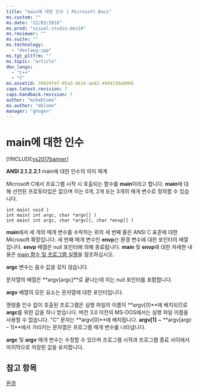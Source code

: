 ```yaml
---
title: "main에 대한 인수 | Microsoft Docs"
ms.custom: ""
ms.date: "12/03/2016"
ms.prod: "visual-studio-dev14"
ms.reviewer: ""
ms.suite: ""
ms.technology: 
  - "devlang-cpp"
ms.tgt_pltfrm: ""
ms.topic: "article"
dev_langs: 
  - "C++"
  - "C"
ms.assetid: 39824fef-05ad-461d-ae82-49447dda8060
caps.latest.revision: 7
caps.handback.revision: 7
author: "mikeblome"
ms.author: "mblome"
manager: "ghogen"
---
```

# main에 대한 인수
[!INCLUDE[vs2017banner](../assembler/inline/includes/vs2017banner.md)]

**ANSI 2.1.2.2.1** main에 대한 인수의 의미 체계  
  
 Microsoft C에서 프로그램 시작 시 호출되는 함수를 **main**이라고 합니다.  **main**에 대해 선언된 프로토타입은 없으며 이는 0개, 2개 또는 3개의 매개 변수로 정의할 수 있습니다.  
  
```  
int main( void )  
int main( int argc, char *argv[] )  
int main( int argc, char *argv[], char *envp[] )  
```  
  
 **main**에서 세 개의 매개 변수를 수락하는 위의 세 번째 줄은 ANSI C 표준에 대한 Microsoft 확장입니다.  세 번째 매개 변수인 **envp**는 환경 변수에 대한 포인터의 배열입니다.  **envp** 배열은 null 포인터에 의해 종료됩니다.  **main** 및 **envp**에 대한 자세한 내용은 [main 함수 및 프로그램 실행](../c-language/main-function-and-program-execution.md)을 참조하십시오.  
  
 **argc** 변수는 음수 값을 갖지 않습니다.  
  
 문자열의 배열은 **argv\[argc\]**로 끝나는데 이는 null 포인터를 포함합니다.  
  
 **argv** 배열의 모든 요소는 문자열에 대한 포인터입니다.  
  
 명령줄 인수 없이 호출된 프로그램은 실행 파일의 이름이 **argv\[0\]**에 배치되므로 **argc**를 위한 값을 하나 받습니다. 버전 3.0 이전의 MS\-DOS에서는 실행 파일 이름을 사용할 수 없습니다.  "C" 문자는 **argv\[0\]**에 배치됩니다. **argv\[1\]** ~ **argv\[argc – 1\]**에서 가리키는 문자열은 프로그램 매개 변수를 나타냅니다.  
  
 **argc** 및 **argv** 매개 변수는 수정할 수 있으며 프로그램 시작과 프로그램 종료 사이에서 마지막으로 저장된 값을 유지합니다.  
  
## 참고 항목  
 [환경](../c-language/environment.md)